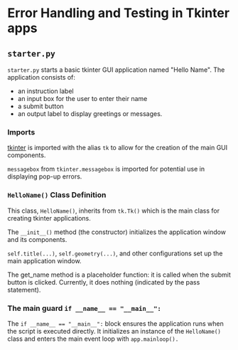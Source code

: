 # Error Handling and Testing in Tkinter apps

## `starter.py`

`starter.py` starts a basic tkinter GUI application named "Hello Name". The application consists of:

- an instruction label
- an input box for the user to enter their name
- a submit button
- an output label to display greetings or messages.

### Imports

[tkinter](https://docs.python.org/3/library/tk.html) is imported with the alias `tk` to allow for the creation of the main GUI components.

`messagebox` from `tkinter.messagebox` is imported for potential use in displaying pop-up errors.

### `HelloName()` Class Definition

This class, `HelloName()`, inherits from `tk.Tk()` which is the main class for creating tkinter applications.

The `__init__()` method (the constructor) initializes the application window and its components.

`self.title(...)`, `self.geometry(...)`, and other configurations set up the main application window.

The get_name method is a placeholder function: it is called when the submit button is clicked. Currently, it does nothing (indicated by the pass statement).

### The main guard `if __name__ == "__main__":`

The `if __name__ == "__main__":` block ensures the application runs when the script is executed directly. It initializes an instance of the `HelloName()` class and enters the main event loop with `app.mainloop().`
